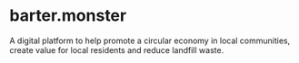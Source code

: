 # barter.monster
A digital platform to help promote a circular economy in local communities, create value for local residents  and reduce landfill waste.
